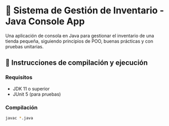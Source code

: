 # 🛒 Sistema de Gestión de Inventario - Java Console App

Una aplicación de consola en Java para gestionar el inventario de una tienda pequeña, siguiendo principios de POO, buenas prácticas y con pruebas unitarias.

## 🚀 Instrucciones de compilación y ejecución

### Requisitos
- JDK 11 o superior
- JUnit 5 (para pruebas)

### Compilación
```bash
javac *.java
